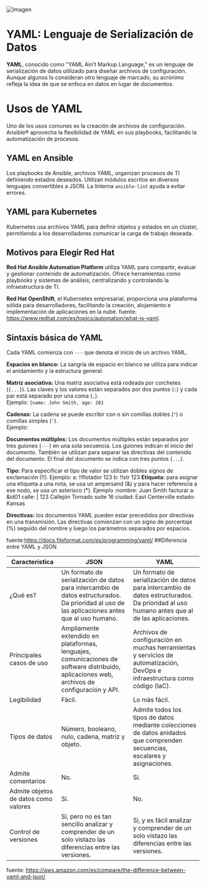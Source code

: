 ![Imagen](1.jpl)
# YAML: Lenguaje de Serialización de Datos


**YAML**, conocido como "YAML Ain't Markup Language," es un lenguaje de serialización de datos utilizado para diseñar archivos de configuración. 
Aunque algunos lo consideran otro lenguaje de marcado, su acrónimo refleja la idea de que se enfoca en datos en lugar de documentos.
# Usos de YAML

Uno de los usos comunes es la creación de archivos de configuración. Ansible® aprovecha la flexibilidad de YAML en sus playbooks, facilitando la automatización de procesos.

## YAML en Ansible

Los playbooks de Ansible, archivos YAML, organizan procesos de TI definiendo estados deseados. Utilizan módulos escritos en diversos lenguajes convertibles a JSON. La linterna `ansible-lint` ayuda a evitar errores.

## YAML para Kubernetes

Kubernetes usa archivos YAML para definir objetos y estados en un clúster, permitiendo a los desarrolladores comunicar la carga de trabajo deseada.

## Motivos para Elegir Red Hat

**Red Hat Ansible Automation Platform** utiliza YAML para compartir, evaluar y gestionar contenido de automatización. Ofrece herramientas como playbooks y sistemas de análisis, centralizando y controlando la infraestructura de TI.

**Red Hat OpenShift**, el Kubernetes empresarial, proporciona una plataforma sólida para desarrolladores, facilitando la creación, alojamiento e implementación de aplicaciones en la nube.
fuente: https://www.redhat.com/es/topics/automation/what-is-yaml.

## Sintaxis básica de YAML

Cada YAML comienza con `---` que denota el inicio de un archivo YAML.

**Espacios en blanco:** La sangría de espacio en blanco se utiliza para indicar el anidamiento y la estructura general.

**Matriz asociativa:** Una matriz asociativa está rodeada por corchetes (`{...}`). Las claves y los valores están separados por dos puntos (`:`) y cada par está separado por una coma (`,`).  
Ejemplo: `{name: John Smith, age: 20}`

**Cadenas:** La cadena se puede escribir con o sin comillas dobles (`"`) o comillas simples (`'`).  
Ejemplo: 

**Documentos múltiples:** Los documentos múltiples están separados por tres guiones (`---`) en una sola secuencia. Los guiones indican el inicio del documento. También se utilizan para separar las directivas del contenido del documento. El final del documento se indica con tres puntos (`...`).  


**Tipo:**  Para especificar el tipo de valor se utilizan dobles signos de exclamación (!!).
Ejemplo: a: !!flotador 123
b: !!str 123
**Etiqueta:** para asignar una etiqueta a una nota, se usa un ampersand (&) y para hacer referencia a ese nodo, se usa un asterisco (*).
Ejemplo :nombre: Juan Smith
facturar a: &id01
calle: |
123 Callejón Tornado
suite 16
ciudad: East Centerville
estado: Kansas

**Directivas:** los documentos YAML pueden estar precedidos por directivas en una transmisión. Las directivas comienzan con un signo de porcentaje (%) seguido del nombre y luego los parámetros separados por espacios.


fuente:https://docs.fileformat.com/es/programming/yaml/
##Diferencia entre YAML y JSON

| Característica                  | JSON                                      | YAML                                         |
|---------------------------------|-------------------------------------------|----------------------------------------------|
| ¿Qué es?                        | Un formato de serialización de datos para intercambio de datos estructurados. Da prioridad al uso de las aplicaciones antes que al uso humano. | Un formato de serialización de datos para intercambio de datos estructurados. Da prioridad al uso humano antes que al de las aplicaciones. |
| Principales casos de uso        | Ampliamente extendido en plataformas, lenguajes, comunicaciones de software distribuido, aplicaciones web, archivos de configuración y API. | Archivos de configuración en muchas herramientas y servicios de automatización, DevOps e infraestructura como código (IaC). |
| Legibilidad                     | Fácil.                                    | Lo más fácil.                                |
| Tipos de datos                  | Número, booleano, nulo, cadena, matriz y objeto. | Admite todos los tipos de datos mediante colecciones de datos anidados que comprenden secuencias, escalares y asignaciones. |
| Admite comentarios              | No.                                       | Sí.                                          |
| Admite objetos de datos como valores | Sí.                                   | No.                                          |
| Control de versiones            | Sí, pero no es tan sencillo analizar y comprender de un solo vistazo las diferencias entre las versiones. | Sí, y es fácil analizar y comprender de un solo vistazo las diferencias entre las versiones. |

fuente: https://aws.amazon.com/es/compare/the-difference-between-yaml-and-json/
